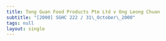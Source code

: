 ```yaml
---
title: Tong Guan Food Products Pte Ltd v Ong Leong Chuan
subtitle: "[2000] SGHC 222 / 31\_October\_2000"
tags: null
layout: single
---
```


